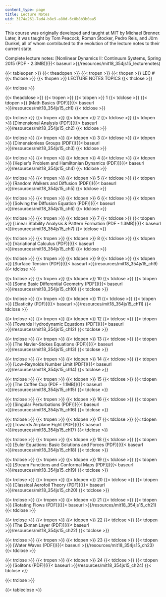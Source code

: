 ```yaml
---
content_type: page
title: Lecture Notes
uid: 3174a261-7ad4-b8e9-a80d-6c0b8b3b0aa5
---
```


This course was originally developed and taught at MIT by Michael Brenner. Later, it was taught by Tom Peacock, Roman Stocker, Pedro Reis, and Jörn Dunkel, all of whom contributed to the evolution of the lecture notes to their current state.

Complete lecture notes: [Nonlinear Dynamics II: Continuum Systems, Spring 2015 (PDF - 2.3MB)]({{< baseurl >}}/resources/mit18_354js15_lecturenotes)

{{< tableopen >}}
{{< theadopen >}}
{{< tropen >}}
{{< thopen >}}
LEC #
{{< thclose >}}
{{< thopen >}}
LECTURE NOTES TOPICS
{{< thclose >}}

{{< trclose >}}

{{< theadclose >}}
{{< tropen >}}
{{< tdopen >}}
1
{{< tdclose >}}
{{< tdopen >}}
[Math Basics (PDF)]({{< baseurl >}}/resources/mit18_354js15_ch1)
{{< tdclose >}}

{{< trclose >}}
{{< tropen >}}
{{< tdopen >}}
2
{{< tdclose >}}
{{< tdopen >}}
[Dimensional Analysis (PDF)]({{< baseurl >}}/resources/mit18_354js15_ch2)
{{< tdclose >}}

{{< trclose >}}
{{< tropen >}}
{{< tdopen >}}
3
{{< tdclose >}}
{{< tdopen >}}
[Dimensionless Groups (PDF)]({{< baseurl >}}/resources/mit18_354js15_ch3)
{{< tdclose >}}

{{< trclose >}}
{{< tropen >}}
{{< tdopen >}}
4
{{< tdclose >}}
{{< tdopen >}}
[Kepler's Problem and Hamiltonian Dynamics (PDF)]({{< baseurl >}}/resources/mit18_354js15_ch4)
{{< tdclose >}}

{{< trclose >}}
{{< tropen >}}
{{< tdopen >}}
5
{{< tdclose >}}
{{< tdopen >}}
[Random Walkers and Diffusion (PDF)]({{< baseurl >}}/resources/mit18_354js15_ch5)
{{< tdclose >}}

{{< trclose >}}
{{< tropen >}}
{{< tdopen >}}
6
{{< tdclose >}}
{{< tdopen >}}
[Solving the Diffusion Equation (PDF)]({{< baseurl >}}/resources/mit18_354js15_ch6)
{{< tdclose >}}

{{< trclose >}}
{{< tropen >}}
{{< tdopen >}}
7
{{< tdclose >}}
{{< tdopen >}}
[Linear Stability Analysis & Pattern Formation (PDF - 1.3MB)]({{< baseurl >}}/resources/mit18_354js15_ch7)
{{< tdclose >}}

{{< trclose >}}
{{< tropen >}}
{{< tdopen >}}
8
{{< tdclose >}}
{{< tdopen >}}
[Variational Calculus (PDF)]({{< baseurl >}}/resources/mit18_354js15_ch8)
{{< tdclose >}}

{{< trclose >}}
{{< tropen >}}
{{< tdopen >}}
9
{{< tdclose >}}
{{< tdopen >}}
[Surface Tension (PDF)]({{< baseurl >}}/resources/mit18_354js15_ch9)
{{< tdclose >}}

{{< trclose >}}
{{< tropen >}}
{{< tdopen >}}
10
{{< tdclose >}}
{{< tdopen >}}
[Some Basic Differential Geometry (PDF)]({{< baseurl >}}/resources/mit18_354js15_ch10)
{{< tdclose >}}

{{< trclose >}}
{{< tropen >}}
{{< tdopen >}}
11
{{< tdclose >}}
{{< tdopen >}}
[Elasticity (PDF)]({{< baseurl >}}/resources/mit18_354js15_ch11)
{{< tdclose >}}

{{< trclose >}}
{{< tropen >}}
{{< tdopen >}}
12
{{< tdclose >}}
{{< tdopen >}}
[Towards Hydrodynamic Equations (PDF)]({{< baseurl >}}/resources/mit18_354js15_ch12)
{{< tdclose >}}

{{< trclose >}}
{{< tropen >}}
{{< tdopen >}}
13
{{< tdclose >}}
{{< tdopen >}}
[The Navier-Stokes Equations (PDF)]({{< baseurl >}}/resources/mit18_354js15_ch13)
{{< tdclose >}}

{{< trclose >}}
{{< tropen >}}
{{< tdopen >}}
14
{{< tdclose >}}
{{< tdopen >}}
[Low-Reynolds Number Limit (PDF)]({{< baseurl >}}/resources/mit18_354js15_ch14)
{{< tdclose >}}

{{< trclose >}}
{{< tropen >}}
{{< tdopen >}}
15
{{< tdclose >}}
{{< tdopen >}}
[The Coffee Cup (PDF - 1.1MB)]({{< baseurl >}}/resources/mit18_354js15_ch15)
{{< tdclose >}}

{{< trclose >}}
{{< tropen >}}
{{< tdopen >}}
16
{{< tdclose >}}
{{< tdopen >}}
[Singular Perturbations (PDF)]({{< baseurl >}}/resources/mit18_354js15_ch16)
{{< tdclose >}}

{{< trclose >}}
{{< tropen >}}
{{< tdopen >}}
17
{{< tdclose >}}
{{< tdopen >}}
[Towards Airplane Fight (PDF)]({{< baseurl >}}/resources/mit18_354js15_ch17)
{{< tdclose >}}

{{< trclose >}}
{{< tropen >}}
{{< tdopen >}}
18
{{< tdclose >}}
{{< tdopen >}}
[Euler Equations: Basic Solutions and Forces (PDF)]({{< baseurl >}}/resources/mit18_354js15_ch18)
{{< tdclose >}}

{{< trclose >}}
{{< tropen >}}
{{< tdopen >}}
19
{{< tdclose >}}
{{< tdopen >}}
[Stream Functions and Conformal Maps (PDF)]({{< baseurl >}}/resources/mit18_354js15_ch19)
{{< tdclose >}}

{{< trclose >}}
{{< tropen >}}
{{< tdopen >}}
20
{{< tdclose >}}
{{< tdopen >}}
[Classical Aerofoil Theory (PDF)]({{< baseurl >}}/resources/mit18_354js15_ch20)
{{< tdclose >}}

{{< trclose >}}
{{< tropen >}}
{{< tdopen >}}
21
{{< tdclose >}}
{{< tdopen >}}
[Rotating Flows (PDF)]({{< baseurl >}}/resources/mit18_354js15_ch21)
{{< tdclose >}}

{{< trclose >}}
{{< tropen >}}
{{< tdopen >}}
22
{{< tdclose >}}
{{< tdopen >}}
[The Ekman Layer (PDF)]({{< baseurl >}}/resources/mit18_354js15_ch22)
{{< tdclose >}}

{{< trclose >}}
{{< tropen >}}
{{< tdopen >}}
23
{{< tdclose >}}
{{< tdopen >}}
[Water Waves (PDF)]({{< baseurl >}}/resources/mit18_354js15_ch23)
{{< tdclose >}}

{{< trclose >}}
{{< tropen >}}
{{< tdopen >}}
24
{{< tdclose >}}
{{< tdopen >}}
[Solitons (PDF)]({{< baseurl >}}/resources/mit18_354js15_ch24)
{{< tdclose >}}

{{< trclose >}}

{{< tableclose >}}